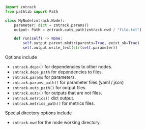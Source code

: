 ```py
import zntrack
from pathlib import Path

class MyNode(zntrack.Node):
    parameter: dict = zntrack.params()
    output: Path = zntrack.outs_path(zntrack.nwd / "file.txt")

    def run(self) -> None:
        self.output.parent.mkdir(parents=True, exist_ok=True)
        self.output.write_text(str(self.parameter))
```

Options include
- `zntrack.deps()` for dependencies to other nodes.
- `zntrack.deps_path` for dependencies to files.
- `zntrack.params` for parameters.
- `zntrack.params_path()` for parameter files (yaml / json)
- `zntrack.outs_path()` for output files.
- `zntrack.outs()` for outputs that are not files.
- `zntrack.metrics()` dict output.
- `zntrack.metrics_path()` for metrics files.

Special directory options include
- `zntrack.nwd` for the node working directory.
